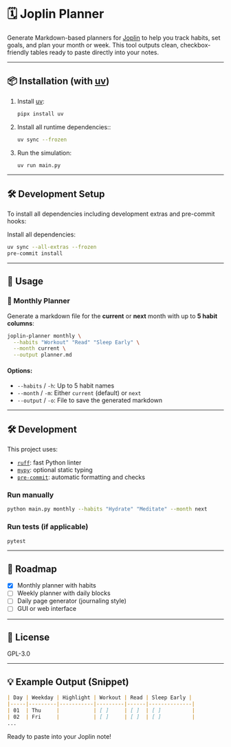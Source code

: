 # 🗓️ Joplin Planner

Generate Markdown-based planners for [Joplin](https://joplinapp.org/) to help you track habits, set goals, and plan your month or week. This tool outputs clean, checkbox-friendly tables ready to paste directly into your notes.

---

## 📦 Installation (with [uv](https://github.com/astral-sh/uv))

1. Install [uv](https://github.com/astral-sh/uv):
   ```bash
   pipx install uv
   ```

1. Install all runtime dependencies::
   ```bash
   uv sync --frozen
   ```

1. Run the simulation:
   ```bash
   uv run main.py
   ```

---

## 🛠 Development Setup
To install all dependencies including development extras and pre-commit hooks:

Install all dependencies:
   ```bash
   uv sync --all-extras --frozen
   pre-commit install
   ```

------

## 🚀 Usage

### 📅 Monthly Planner
Generate a markdown file for the **current** or **next** month with up to **5 habit columns**:

```bash
joplin-planner monthly \
  --habits "Workout" "Read" "Sleep Early" \
  --month current \
  --output planner.md
```

#### Options:
- `--habits` / `-h`: Up to 5 habit names
- `--month` / `-m`: Either `current` (default) or `next`
- `--output` / `-o`: File to save the generated markdown

---

## 🛠 Development

This project uses:
- [`ruff`](https://docs.astral.sh/ruff/): fast Python linter
- [`mypy`](http://mypy-lang.org/): optional static typing
- [`pre-commit`](https://pre-commit.com/): automatic formatting and checks

### Run manually
```bash
python main.py monthly --habits "Hydrate" "Meditate" --month next
```

### Run tests (if applicable)
```bash
pytest
```

---

## 🔮 Roadmap
- [x] Monthly planner with habits
- [ ] Weekly planner with daily blocks
- [ ] Daily page generator (journaling style)
- [ ] GUI or web interface

---

## 📄 License
GPL-3.0

---

## 💡 Example Output (Snippet)
```markdown
| Day | Weekday | Highlight | Workout | Read | Sleep Early |
|-----|---------|-----------|---------|------|--------------|
| 01  | Thu     |           | [ ]     | [ ]  | [ ]          |
| 02  | Fri     |           | [ ]     | [ ]  | [ ]          |
...
```

Ready to paste into your Joplin note!
